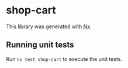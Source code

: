 # shop-cart

This library was generated with [Nx](https://nx.dev).

## Running unit tests

Run `nx test shop-cart` to execute the unit tests.
